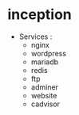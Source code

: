 # inception
- Services :
  - nginx
  - wordpress
  - mariadb
  - redis
  - ftp
  - adminer
  - website
  - cadvisor

